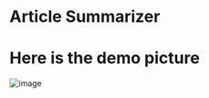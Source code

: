 # Article Summarizer

# Here is the demo picture


 ![image](https://github.com/57hemanth/article-summarizer/assets/52588031/44cf4e4d-a64a-4bbb-9ae8-32fe57eee714)
